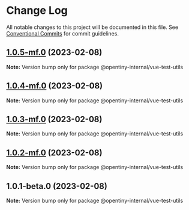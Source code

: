 # Change Log

All notable changes to this project will be documented in this file.
See [Conventional Commits](https://conventionalcommits.org) for commit guidelines.

## [1.0.5-mf.0](https://codehub-dg-g.huawei.com/AIF/TINY/opentiny-vue/compare/@opentiny-internal/vue-test-utils@1.0.4-mf.0...@opentiny-internal/vue-test-utils@1.0.5-mf.0) (2023-02-08)

**Note:** Version bump only for package @opentiny-internal/vue-test-utils





## [1.0.4-mf.0](https://codehub-dg-g.huawei.com/AIF/TINY/opentiny-vue/compare/@opentiny-internal/vue-test-utils@1.0.3-mf.0...@opentiny-internal/vue-test-utils@1.0.4-mf.0) (2023-02-08)

**Note:** Version bump only for package @opentiny-internal/vue-test-utils





## [1.0.3-mf.0](https://codehub-dg-g.huawei.com/AIF/TINY/opentiny-vue/compare/@opentiny-internal/vue-test-utils@1.0.2-mf.0...@opentiny-internal/vue-test-utils@1.0.3-mf.0) (2023-02-08)

**Note:** Version bump only for package @opentiny-internal/vue-test-utils





## [1.0.2-mf.0](https://codehub-dg-g.huawei.com/AIF/TINY/opentiny-vue/compare/@opentiny-internal/vue-test-utils@1.0.1-beta.0...@opentiny-internal/vue-test-utils@1.0.2-mf.0) (2023-02-08)

**Note:** Version bump only for package @opentiny-internal/vue-test-utils





## 1.0.1-beta.0 (2023-02-08)

**Note:** Version bump only for package @opentiny-internal/vue-test-utils
